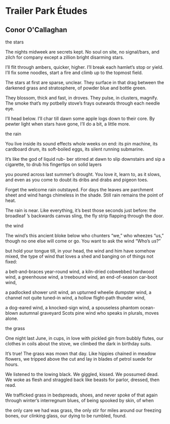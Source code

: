 # Trailer Park Études
## Conor O'Callaghan
the stars

The nights midweek are secrets kept.
No soul on site, no signal/bars,
and zilch for company except
a zillion bright disarming stars.

I’ll flit through ambers, quicker, higher.
I’ll break each hamlet’s stop or yield.
I’ll fix some noodles, start a fire
and climb up to the topmost field.

The stars at first are sparse, unclear.
They surface in that drag between
the darkened grass and stratosphere,
of powder blue and bottle green.

They blossom, thick and fast, in droves.
They pulse, in clusters, magnify.
The smoke that’s my potbelly stove’s
frays outwards through each needle eye.

I’ll head below. I’ll char till dawn
some apple logs down to their core.
By pewter light when stars have gone,
I’ll do a bit, a little more.



the rain

You live inside its sound effects
whole weeks on end: its pin machine,
its cardboard drum, its soft-boiled eggs,
its silent running submarine.

It’s like the god of liquid rub-
ber stirred at dawn to slip downstairs
and sip a cigarette, to drub
his fingertips on solid layers

you poured across last summer’s drought.
You love it, learn to, as it slows,
and even as you come to doubt
its dribs and drabs and pigeon toes.

Forget the welcome rain outstayed.
For days the leaves are parchment sheet
and wind hangs chimeless in the shade.
Still rain remains the point of heat.

The rain is near. Like everything,
it’s best those seconds just before:
the broadleaf ’s backwards canvas sling,
the fly strip flapping through the door.



the wind

The wind’s this ancient bloke below
who chunters “we,” who wheezes “us,”
though no one else will come or go.
You want to ask the wind “Who’s _us_?”

but hold your tongue till, in your head,
the wind and him have somehow mixed,
the type of wind that loves a shed
and banging on of things not fixed:

a belt-and-braces year-round wind,
a kiln-dried cobwebbed hardwood wind,
a greenhouse wind, a treebound wind,
an end-of-season car-boot wind,

a padlocked shower unit wind,
an upturned wheelie dumpster wind,
a channel not quite tuned-in wind,
a hollow flight-path thunder wind,

a dog-eared wind, a knocked-sign wind,
a spouseless phantom ocean-blown
autumnal graveyard Scots pine wind
who speaks in plurals, moves alone.



the grass

One night last June, in cups, in love
with pickled gin from bubbly flutes,
our clothes in coils about the stove,
we climbed the dark in birthday suits.

It’s true! The grass was mown that day.
Like hippies chained in meadow flowers,
we tripped above the cut and lay
in blades of petrol suede for hours.

We listened to the lowing black.
We giggled, kissed. We possumed dead.
We woke as flesh and straggled back
like beasts for parlor, dressed, then read.

We trafficked grass in bedspreads, shoes,
and never spoke of that again
through winter’s interregnum blues,
of being spooked by skin, of when

the only care we had was grass,
the only stir for miles around
our freezing bones, our clinking glass,
our dying to be rumbled, found.